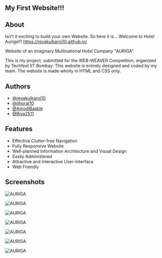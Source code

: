 ## My First Website!!!

## About

Isn't it exciting to build your own Website. So here it is...
Welcome to Hotel Auriga!!!
https://revakulkarni10.github.io/

Website of an imaginary Multinational Hotel Company "AURIGA"

This is my project, submitted for the WEB-WEAVER Competition, organized by Techfest IIT Bombay. This website is entirely designed and coded by my team. 
The website is made wholly in HTML and CSS only. 
  
## Authors

- [@revakulkarni10](https://github.com/revakulkarni10)
- [@jthorat10](https://github.com/jthorat10)
- [@AmodiBaakle](https://github.com/AmodiBaakle)
- [@Riya2511](https://github.com/Riya2511)
  
## Features

- Effective Clutter-free Navigation
- Fully Responsive Website
- Well-planned Information Architecture and Visual Design
- Easily Administered
- Attractive and Interactive User-Interface
- Web Friendly

## Screenshots

![AURIGA](https://i.postimg.cc/762JM6ZW/2022-01-27-9.png)

![AURIGA](https://i.postimg.cc/hvHXJqnq/2022-01-27-10.png)

![AURIGA](https://i.postimg.cc/fbwJSKGk/2022-01-27-11.png)

![AURIGA](https://i.postimg.cc/XYWwxwM6/2022-01-27-12.png)

![AURIGA](https://i.postimg.cc/YCXhggM3/2022-01-27-13.png)

![AURIGA](https://i.postimg.cc/13Y34Qr7/2022-01-27-14.png)

![AURIGA](https://i.postimg.cc/wv2MkmdF/2022-01-27-15.png)
  
